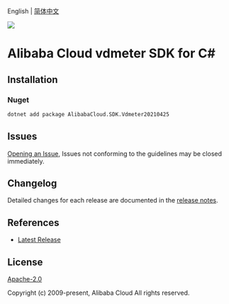 English | [简体中文](README-CN.md)

![](https://aliyunsdk-pages.alicdn.com/icons/AlibabaCloud.svg)

# Alibaba Cloud vdmeter SDK for C#

## Installation

### Nuget

```bash
dotnet add package AlibabaCloud.SDK.Vdmeter20210425
```

## Issues

[Opening an Issue](https://github.com/aliyun/alibabacloud-csharp-sdk/issues/new), Issues not conforming to the guidelines may be closed immediately.

## Changelog

Detailed changes for each release are documented in the [release notes](./ChangeLog.md).

## References

* [Latest Release](https://github.com/aliyun/alibabacloud-csharp-sdk/)

## License

[Apache-2.0](http://www.apache.org/licenses/LICENSE-2.0)

Copyright (c) 2009-present, Alibaba Cloud All rights reserved.
